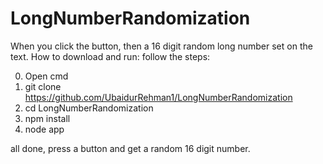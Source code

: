 # LongNumberRandomization
When you click the button, then a 16 digit random long number set on the text.
How to download and run:
follow the steps:

0. Open cmd
1. git clone https://github.com/UbaidurRehman1/LongNumberRandomization
2. cd LongNumberRandomization
3. npm install
4. node app

all done, press a button and get a random 16 digit number. 
